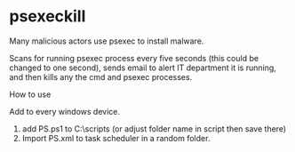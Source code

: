 # psexeckill

Many malicious actors use psexec to install malware.

Scans for running psexec process every five seconds (this could be changed to one second), sends email to alert IT department it is running, and then kills any the cmd and psexec processes. 

How to use

Add to every windows device.

1. add PS.ps1 to C:\scripts (or adjust folder name in script then save there)
2. Import PS.xml to task scheduler in a random folder.
